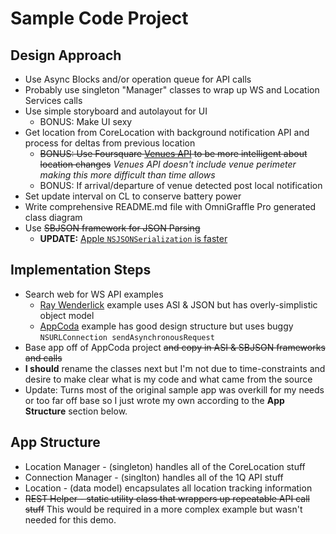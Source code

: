 # Sample Code Project

## Design Approach
  * Use Async Blocks and/or operation queue for API calls
  * Probably use singleton "Manager" classes to wrap up WS and Location Services calls
  * Use simple storyboard and autolayout for UI
    * BONUS: Make UI sexy
  * Get location from CoreLocation with background notification API and process for deltas from previous location
    * ~~BONUS: Use Foursquare [Venues API](https://developer.foursquare.com/docs/venues/search) to be more intelligent about location changes~~ _Venues API doesn't include venue perimeter making this more difficult than time allows_
    * BONUS: If arrival/departure of venue detected post local notification
  * Set update interval on CL to conserve battery power
  * Write comprehensive README.md file with OmniGraffle Pro generated class diagram
  * Use ~~SBJSON framework for JSON Parsing~~
    * **UPDATE:** [Apple `NSJSONSerialization` is faster](http://stackoverflow.com/questions/16218583/jsonkit-benchmarks)

## Implementation Steps
  * Search web for WS API examples
    * [Ray Wenderlick](http://www.raywenderlich.com/2965/how-to-write-an-ios-app-that-uses-a-web-service) example uses ASI & JSON but has overly-simplistic object model
    * [AppCoda](http://www.appcoda.com/fetch-parse-json-ios-programming-tutorial/) example has good design structure but uses buggy `NSURLConnection sendAsynchronousRequest`
  * Base app off of AppCoda project ~~and copy in ASI & SBJSON frameworks and calls~~
  * **I should** rename the classes next but I'm not due to time-constraints and desire to make clear what is my code and what came from the source
  * Update: Turns most of the original sample app was overkill for my needs or too far off base so I just wrote my own according to the **App Structure** section below.

    
## App Structure
  * Location Manager - (singleton) handles all of the CoreLocation stuff
  * Connection Manager - (singlton) handles all of the 1Q API stuff
  * Location - (data model) encapsulates all location tracking information
  * ~~REST Helper - static utility class that wrappers up repeatable API call stuff~~ This would be required in a more complex example but wasn't needed for this demo.
    


